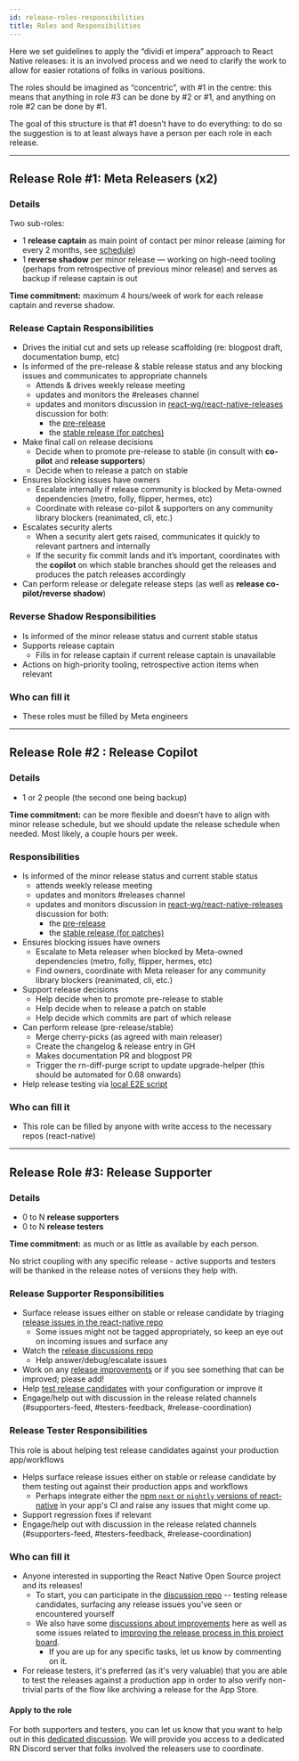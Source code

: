 ```yaml
---
id: release-roles-responsibilities
title: Roles and Responsibilities
---
```


Here we set guidelines to apply the “dividi et impera” approach to React Native releases: it is an involved process and we need to clarify the work to allow for easier rotations of folks in various positions.

The roles should be imagined as “concentric”, with #1 in the centre: this means that anything in role #3 can be done by #2 or #1, and anything on role #2 can be done by #1.

The goal of this structure is that #1 doesn’t have to do everything: to do so the suggestion is to at least always have a person per each role in each release.

---

## Release Role #1: Meta Releasers (x2)

### Details

Two sub-roles:

- 1 **release captain** as main point of contact per minor release (aiming for every 2 months, see [schedule](https://github.com/facebook/react-native/wiki/Release-Schedule))
- 1 **reverse shadow** per minor release — working on high-need tooling (perhaps from retrospective of previous minor release) and serves as backup if release captain is out

**Time commitment:** maximum 4 hours/week of work for each release captain and reverse shadow.

### Release Captain Responsibilities

- Drives the initial cut and sets up release scaffolding (re: blogpost draft, documentation bump, etc)
- Is informed of the pre-release & stable release status and any blocking issues and communicates to appropriate channels
  - Attends & drives weekly release meeting
  - updates and monitors the #releases channel
  - updates and monitors discussion in [react-wg/react-native-releases](https://github.com/reactwg/react-native-releases/discussions) discussion for both:
    - the [pre-release](https://github.com/reactwg/react-native-releases/discussions/categories/releases)
    - the [stable release (for patches)](https://github.com/reactwg/react-native-releases/discussions/categories/patches)
- Make final call on release decisions
  - Decide when to promote pre-release to stable (in consult with **co-pilot** and **release supporters**)
  - Decide when to release a patch on stable
- Ensures blocking issues have owners
  - Escalate internally if release community is blocked by Meta-owned dependencies (metro, folly, flipper, hermes, etc)
  - Coordinate with release co-pilot & supporters on any community library blockers (reanimated, cli, etc.)
- Escalates security alerts
  - When a security alert gets raised, communicates it quickly to relevant partners and internally
  - If the security fix commit lands and it’s important, coordinates with the **copilot** on which stable branches should get the releases and produces the patch releases accordingly
- Can perform release or delegate release steps (as well as **release co-pilot/reverse shadow**)

### Reverse Shadow Responsibilities

- Is informed of the minor release status and current stable status
- Supports release captain
  - Fills in for release captain if current release captain is unavailable
- Actions on high-priority tooling, retrospective action items when relevant

### Who can fill it

- These roles must be filled by Meta engineers

---

## Release Role #2 : Release Copilot

### Details

- 1 or 2 people (the second one being backup)

**Time commitment:** can be more flexible and doesn’t have to align with minor release schedule, but we should update the release schedule when needed. Most likely, a couple hours per week.

### Responsibilities

- Is informed of the minor release status and current stable status
  - attends weekly release meeting
  - updates and monitors #releases channel
  - updates and monitors discussion in [react-wg/react-native-releases](https://github.com/reactwg/react-native-releases/discussions) discussion for both:
    - the [pre-release](https://github.com/reactwg/react-native-releases/discussions/categories/releases)
    - the [stable release (for patches)](https://github.com/reactwg/react-native-releases/discussions/categories/patches)
- Ensures blocking issues have owners
  - Escalate to Meta releaser when blocked by Meta-owned dependencies (metro, folly, flipper, hermes, etc)
  - Find owners, coordinate with Meta releaser for any community library blockers (reanimated, cli, etc.)
- Support release decisions
  - Help decide when to promote pre-release to stable
  - Help decide when to release a patch on stable
  - Help decide which commits are part of which release
- Can perform release (pre-release/stable)
  - Merge cherry-picks (as agreed with main releaser)
  - Create the changelog & release entry in GH
  - Makes documentation PR and blogpost PR
  - Trigger the rn-diff-purge script to update upgrade-helper (this should be automated for 0.68 onwards)
- Help release testing via [local E2E script](/contributing/release-testing)

### Who can fill it

- This role can be filled by anyone with write access to the necessary repos (react-native)

---

## Release Role #3: Release Supporter

### Details

- 0 to N **release supporters**
- 0 to N **release testers**

**Time commitment:** as much or as little as available by each person.

No strict coupling with any specific release - active supports and testers will be thanked in the release notes of versions they help with.

### Release Supporter Responsibilities

- Surface release issues either on stable or release candidate by triaging [release issues in the react-native repo](https://github.com/facebook/react-native/labels?q=release)
  - Some issues might not be tagged appropriately, so keep an eye out on incoming issues and surface any
- Watch the [release discussions repo](https://github.com/reactwg/react-native-releases/discussions)
  - Help answer/debug/escalate issues
- Work on any [release improvements](https://github.com/facebook/react-native/projects/18) or if you see something that can be improved; please add!
- Help [test release candidates](/contributing/release-testing) with your configuration or improve it
- Engage/help out with discussion in the release related channels (#supporters-feed, #testers-feedback, #release-coordination)

### Release Tester Responsibilities

This role is about helping test release candidates against your production app/workflows

- Helps surface release issues either on stable or release candidate by them testing out against their production apps and workflows
  - Perhaps integrate either the [npm `next` or `nightly` versions of react-native](https://www.npmjs.com/package/react-native) in your app's CI and raise any issues that might come up.
- Support regression fixes if relevant
- Engage/help out with discussion in the release related channels (#supporters-feed, #testers-feedback, #release-coordination)

### Who can fill it

- Anyone interested in supporting the React Native Open Source project and its releases!
  - To start, you can participate in the [discussion repo](https://github.com/reactwg/react-native-releases/discussions) -- testing release candidates, surfacing any release issues you've seen or encountered yourself
  - We also have some [discussions about improvements](https://github.com/reactwg/react-native-releases/discussions/categories/improvements) here as well as some issues related to [improving the release process in this project board](https://github.com/facebook/react-native/projects/18).
    - If you are up for any specific tasks, let us know by commenting on it.
- For release testers, it's preferred (as it's very valuable) that you are able to test the releases against a production app in order to also verify non-trivial parts of the flow like archiving a release for the App Store.

#### Apply to the role

For both supporters and testers, you can let us know that you want to help out in this [dedicated discussion](https://github.com/reactwg/react-native-releases/discussions/11). We will provide you access to a dedicated RN Discord server that folks involved the releasers use to coordinate.
